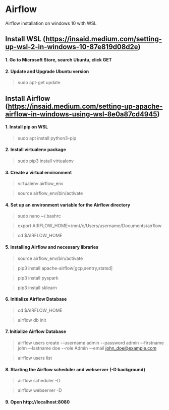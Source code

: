 # Airflow
Airflow installation on windows 10 with WSL

## Install WSL (https://insaid.medium.com/setting-up-wsl-2-in-windows-10-87e819d08d2e)
#### 1. Go to Microsoft Store, search Ubuntu, click GET

#### 2. Update and Upgrade Ubuntu version
> sudo apt-get update

## Install Airflow (https://insaid.medium.com/setting-up-apache-airflow-in-windows-using-wsl-8e0a87cd4945)
#### 1. Install pip on WSL
> sudo apt install python3-pip

#### 2. Install virtualenv package
> sudo pip3 install virtualenv

#### 3. Create a virtual environment
> virtualenv airflow_env

> source airflow_env/bin/activate

#### 4. Set up an environment variable for the Airflow directory
> sudo nano ~/.bashrc

> export AIRFLOW_HOME=/mnt/c/Users/username/Documents/airflow

> cd $AIRFLOW_HOME

#### 5. Installing Airflow and necessary libraries
> source airflow_env/bin/activate

> pip3 install apache-airflow[gcp,sentry,statsd]

> pip3 install pyspark

> pip3 install sklearn

#### 6. Initialize Airflow Database
> cd $AIRFLOW_HOME

> airflow db init

#### 7. Initialize Airflow Database
> airflow users create --username admin --password admin --firstname john --lastname doe --role Admin --email john_doe@example.com

> airflow users list

#### 8. Starting the Airflow scheduler and webserver (-D background)
> airflow scheduler -D

> airflow webserver -D

#### 9. Open http://localhost:8080
